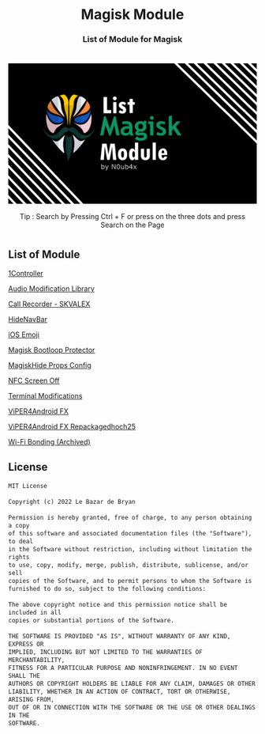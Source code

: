 <h1 align="center">Magisk Module</h1>
<h3 align="center">List of Module for Magisk</h3>

#

<a href="https://raw.githubusercontent.com/N0ub4x/Magisk_Module/main/Image.png"><img src="Image.png" /></a>
<p align="center">Tip : Search by Pressing Ctrl + F or press on the three dots and press Search on the Page</p>

#

<h2 align="left">List of Module</h2>

[1Controller](https://github.com/Magisk-Modules-Repo/OneController#1controller)

[Audio Modification Library](https://zackptg5.com/downloads/Audio-Modification-Library_v4.1.zip)

[Call Recorder - SKVALEX](https://github.com/Magisk-Modules-Repo/callrecorder-skvalex/releases/latest)

[HideNavBar](https://github.com/Magisk-Modules-Repo/HideNavBar/releases/latest)

[iOS Emoji](https://github.com/Keinta15/Magisk-iOS-Emoji/releases/latest)

[Magisk Bootloop Protector](https://github.com/Magisk-Modules-Alt-Repo/HuskyDG_BootloopSaver/releases/latest)

[MagiskHide Props Config](https://github.com/Magisk-Modules-Repo/MagiskHidePropsConf/releases/latest)

[NFC Screen Off](https://github.com/Magisk-Modules-Repo/NfcScreenOff/releases/latest)

[Terminal Modifications](https://github.com/skittles9823/terminalmods/releases/latest)

[ViPER4Android FX](https://zackptg5.com/downloads/v4afx_v2.7.2.1.zip)

[ViPER4Android FX Repackagedhoch25](https://github.com/programminghoch10/ViPER4AndroidRepackaged/releases/latest)

[Wi-Fi Bonding (Archived)](https://github.com/Magisk-Modules-Repo/wifi-bonding/releases/download/16/wifi_bonding.zip)

<h2 align="left">License</h2>

    MIT License

    Copyright (c) 2022 Le Bazar de Bryan

    Permission is hereby granted, free of charge, to any person obtaining a copy
    of this software and associated documentation files (the "Software"), to deal
    in the Software without restriction, including without limitation the rights
    to use, copy, modify, merge, publish, distribute, sublicense, and/or sell
    copies of the Software, and to permit persons to whom the Software is
    furnished to do so, subject to the following conditions:

    The above copyright notice and this permission notice shall be included in all
    copies or substantial portions of the Software.

    THE SOFTWARE IS PROVIDED "AS IS", WITHOUT WARRANTY OF ANY KIND, EXPRESS OR
    IMPLIED, INCLUDING BUT NOT LIMITED TO THE WARRANTIES OF MERCHANTABILITY,
    FITNESS FOR A PARTICULAR PURPOSE AND NONINFRINGEMENT. IN NO EVENT SHALL THE
    AUTHORS OR COPYRIGHT HOLDERS BE LIABLE FOR ANY CLAIM, DAMAGES OR OTHER
    LIABILITY, WHETHER IN AN ACTION OF CONTRACT, TORT OR OTHERWISE, ARISING FROM,
    OUT OF OR IN CONNECTION WITH THE SOFTWARE OR THE USE OR OTHER DEALINGS IN THE
    SOFTWARE.
